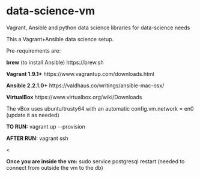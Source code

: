 # data-science-vm
Vagrant, Ansible and python data science libraries for data-science needs

This a Vagrant+Ansible data science setup.

Pre-requirements are:

<p>
<strong>brew</strong> (to install Ansible) https://brew.sh 
</p>
<p>
<strong>Vagrant 1.9.1+</strong> https://www.vagrantup.com/downloads.html
</p>
<p>
<strong>Ansible 2.2.1.0+</strong> https://valdhaus.co/writings/ansible-mac-osx/
</p>
<p>
<strong>VirtualBox</strong> https://www.virtualbox.org/wiki/Downloads
</p>
The vBox uses ubuntu/trusty64 with an automatic config.vm.network = en0 (update it as needed)

<p>
<strong>TO RUN:</strong> 
vagrant up --provision
</p>

<p>
<strong>AFTER RUN:</strong>
vagrant ssh
</p>

<<p>
<strong>Once you are inside the vm:</strong>
sudo service postgresql restart (needed to connect from outside the vm to the db)
</p>
